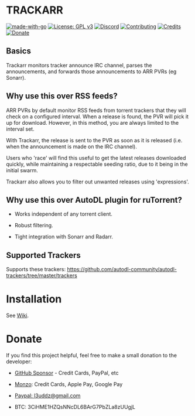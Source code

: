 # TRACKARR

[![made-with-go](https://img.shields.io/badge/Made%20with-Go-blue.svg?style=flat-square)](https://golang.org/)
[![License: GPL v3](https://img.shields.io/badge/License-GPL%203-blue.svg?style=flat-square)](https://github.com/l3uddz/plex_autoscan/blob/master/LICENSE.md)
[![Discord](https://img.shields.io/discord/381077432285003776.svg?colorB=177DC1&label=Discord&style=flat-square)](https://discord.io/cloudbox)
[![Contributing](https://img.shields.io/badge/Contributing-gray.svg?style=flat-square)](CONTRIBUTING.md)
[![Credits](https://img.shields.io/badge/Credits-gray.svg?style=flat-square)](CREDITS.md)
[![Donate](https://img.shields.io/badge/Donate-gray.svg?style=flat-square)](#donate)


## Basics

Trackarr monitors tracker announce IRC channel, parses the announcements, and forwards those announcements to ARR PVRs (eg Sonarr).


## Why use this over RSS feeds?

ARR PVRs by default monitor RSS feeds from torrent trackers that they will check on a configured interval. When a release is found, the PVR will pick it up for download. However, in this method, you are always limited to the interval set.

With Trackarr, the release is sent to the PVR as soon as it is released (i.e. when the announcement is made on the IRC channel).

Users who 'race' will find this useful to get the latest releases downloaded quickly, while maintaining a respectable seeding ratio, due to it being in the initial swarm.

Trackarr also allows you to filter out unwanted releases using 'expressions'.

## Why use this over AutoDL plugin for ruTorrent?

- Works independent of any torrent client.

- Robust filtering.

- Tight integration with Sonarr and Radarr.


## Supported Trackers

Supports these trackers: https://github.com/autodl-community/autodl-trackers/tree/master/trackers

# Installation

See [Wiki](https://gitlab.com/cloudb0x/trackarr/-/wikis/home).

# Donate

If you find this project helpful, feel free to make a small donation to the developer:

  - [GitHub Sponsor](https://github.com/sponsors/l3uddz) - Credit Cards, PayPal, etc
  - [Monzo](https://monzo.me/today): Credit Cards, Apple Pay, Google Pay

  - [Paypal: l3uddz@gmail.com](https://www.paypal.me/l3uddz)

  - BTC: 3CiHME1HZQsNNcDL6BArG7PbZLa8zUUgjL
